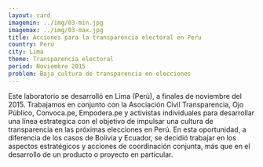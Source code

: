 ```yaml
---
layout: card
imagemin: ../img/03-min.jpg
imagemax: ../img/03-max.jpg
title: Acciones para la transparencia electoral en Peŕu
country: Perú
city: Lima
theme: Transparencia electoral
period: Noviembre 2015
problem: Baja cultura de transparencia en elecciones
---
```


Este laboratorio se desarrolló en Lima (Perú), a finales de noviembre del 2015. Trabajamos en conjunto con la Asociación Civil Transparencia, Ojo Público, Convoca.pe, Empodera.pe y activistas individuales para desarrollar una línea estrategica con el objetivo de impulsar una cultura de transparencia en las próximas elecciones en Perú. En esta oportunidad, a diferencia de los casos de Bolivia y Ecuador, se decidió trabajar en los aspectos estratégicos y acciones de coordinación conjunta, más que en el desarrollo de un producto o proyecto en particular.
